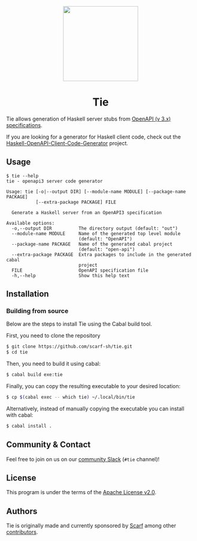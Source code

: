 <div align="center">
  <img src="/assets/tie.svg" width="200" />
</div>

<h1 align="center">Tie</h1>

Tie allows generation of Haskell server stubs from
[OpenAPI (v 3.x) specifications](https://swagger.io/specification/).

If you are looking for a generator for Haskell client code, check out the
[Haskell-OpenAPI-Client-Code-Generator](https://github.com/Haskell-OpenAPI-Code-Generator/Haskell-OpenAPI-Client-Code-Generator)
project.

## Usage

```
$ tie --help
tie - openapi3 server code generator

Usage: tie [-o|--output DIR] [--module-name MODULE] [--package-name PACKAGE]
           [--extra-package PACKAGE] FILE

  Generate a Haskell server from an OpenAPI3 specification

Available options:
  -o,--output DIR          The directory output (default: "out")
  --module-name MODULE     Name of the generated top level module
                           (default: "OpenAPI")
  --package-name PACKAGE   Name of the generated cabal project
                           (default: "open-api")
  --extra-package PACKAGE  Extra packages to include in the generated cabal
                           project
  FILE                     OpenAPI specification file
  -h,--help                Show this help text
```

## Installation

### Building from source

Below are the steps to install Tie using the Cabal build tool.

First, you need to clone the repository

```bash
$ git clone https://github.com/scarf-sh/tie.git
$ cd tie
```

Then, you need to build it using cabal:

```bash
$ cabal build exe:tie
```

Finally, you can copy the resulting executable to your desired location:

```bash
$ cp $(cabal exec -- which tie) ~/.local/bin/tie
```

Alternatively, instead of manually copying the executable you can install with
cabal:

```bash
$ cabal install .
```

## Community & Contact

Feel free to join on us on our
[community Slack](https://tinyurl.com/scarf-community-slack) (`#tie` channel)!

## License

This program is under the terms of the [Apache License v2.0](/LICENSE).

## Authors

Tie is originally made and currently sponsored by [Scarf](https://scarf.sh)
among other [contributors](https://github.com/scarf-sh/tie/graphs/contributors).

